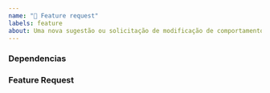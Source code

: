 ```yaml
---
name: "🚀 Feature request"
labels: feature
about: Uma nova sugestão ou solicitação de modificação de comportamento
---
```


### Dependencias

<!-- Adicione aqui links e referencias importantes para a solicitação --->

### Feature Request

<!-- Descreva aqui a sua solicitação para funcionalidade ou comportamento -->

